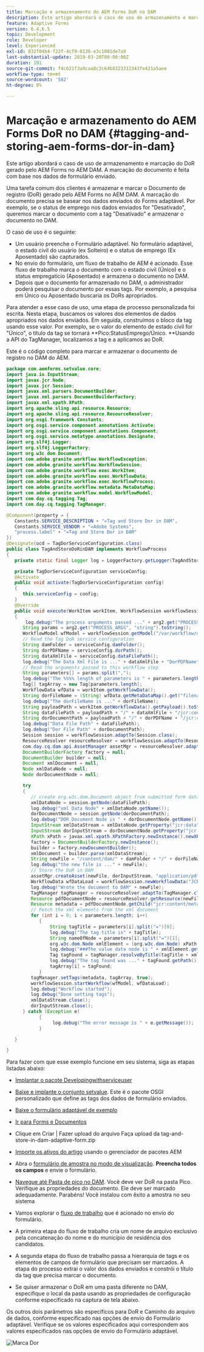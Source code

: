 ```yaml
---
title: Marcação e armazenamento do AEM Forms DoR no DAM
description: Este artigo abordará o caso de uso de armazenamento e marcação do DoR gerado pelo AEM Forms no AEM DAM. A marcação do documento é feita com base nos dados de formulário enviado.
feature: Adaptive Forms
version: 6.4,6.5
topic: Development
role: Developer
level: Experienced
exl-id: 832f04b4-f22f-4cf9-8136-e3c1081de7a9
last-substantial-update: 2019-03-20T00:00:00Z
duration: 191
source-git-commit: f4c621f3a9caa8c2c64b8323312343fe421a5aee
workflow-type: tm+mt
source-wordcount: '582'
ht-degree: 0%

---
```


# Marcação e armazenamento do AEM Forms DoR no DAM {#tagging-and-storing-aem-forms-dor-in-dam}

Este artigo abordará o caso de uso de armazenamento e marcação do DoR gerado pelo AEM Forms no AEM DAM. A marcação do documento é feita com base nos dados de formulário enviado.

Uma tarefa comum dos clientes é armazenar e marcar o Documento de registro (DoR) gerado pelo AEM Forms no AEM DAM. A marcação do documento precisa se basear nos dados enviados do Forms adaptável. Por exemplo, se o status de emprego nos dados enviados for &quot;Desativado&quot;, queremos marcar o documento com a tag &quot;Desativado&quot; e armazenar o documento no DAM.

O caso de uso é o seguinte:

* Um usuário preenche o Formulário adaptável. No formulário adaptável, o estado civil do usuário (ex Solteiro) e o status de emprego (Ex Aposentado) são capturados.
* No envio do formulário, um fluxo de trabalho de AEM é acionado. Esse fluxo de trabalho marca o documento com o estado civil (Único) e o status empregatício (Aposentado) e armazena o documento no DAM.
* Depois que o documento for armazenado no DAM, o administrador poderá pesquisar o documento por essas tags. Por exemplo, a pesquisa em Único ou Aposentado buscaria os DoRs apropriados.

Para atender a esse caso de uso, uma etapa de processo personalizada foi escrita. Nesta etapa, buscamos os valores dos elementos de dados apropriados nos dados enviados. Em seguida, construímos o bloco da tag usando esse valor. Por exemplo, se o valor do elemento de estado civil for &quot;Único&quot;, o título da tag se tornará **Pico:StatusEmprego/Único. **Usando a API do TagManager, localizamos a tag e a aplicamos ao DoR.

Este é o código completo para marcar e armazenar o documento de registro no DAM do AEM.

```java
package com.aemforms.setvalue.core;
import java.io.InputStream;
import javax.jcr.Node;
import javax.jcr.Session;
import javax.xml.parsers.DocumentBuilder;
import javax.xml.parsers.DocumentBuilderFactory;
import javax.xml.xpath.XPath;
import org.apache.sling.api.resource.Resource;
import org.apache.sling.api.resource.ResourceResolver;
import org.osgi.framework.Constants;
import org.osgi.service.component.annotations.Activate;
import org.osgi.service.component.annotations.Component;
import org.osgi.service.metatype.annotations.Designate;
import org.slf4j.Logger;
import org.slf4j.LoggerFactory;
import org.w3c.dom.Document;
import com.adobe.granite.workflow.WorkflowException;
import com.adobe.granite.workflow.WorkflowSession;
import com.adobe.granite.workflow.exec.WorkItem;
import com.adobe.granite.workflow.exec.WorkflowData;
import com.adobe.granite.workflow.exec.WorkflowProcess;
import com.adobe.granite.workflow.metadata.MetaDataMap;
import com.adobe.granite.workflow.model.WorkflowModel;
import com.day.cq.tagging.Tag;
import com.day.cq.tagging.TagManager;

@Component(property = {
   Constants.SERVICE_DESCRIPTION + "=Tag and Store Dor in DAM",
   Constants.SERVICE_VENDOR + "=Adobe Systems",
   "process.label" + "=Tag and Store Dor in DAM"
})
@Designate(ocd = TagDorServiceConfiguration.class)
public class TagAndStoreDoRinDAM implements WorkflowProcess
{
   private static final Logger log = LoggerFactory.getLogger(TagAndStoreDoRinDAM.class);

   private TagDorServiceConfiguration serviceConfig;
   @Activate
   public void activate(TagDorServiceConfiguration config)
   {
      this.serviceConfig = config;
   }
   @Override
   public void execute(WorkItem workItem, WorkflowSession workflowSession, MetaDataMap arg2) throws WorkflowException
   {
       log.debug("The process arguments passed ..." + arg2.get("PROCESS_ARGS", "string").toString());
      String params = arg2.get("PROCESS_ARGS", "string").toString();
      WorkflowModel wfModel = workflowSession.getModel("/var/workflow/models/dam/update_asset");
      // Read the Tag DoR service configuration
      String damFolder = serviceConfig.damFolder();
      String dorPDFName = serviceConfig.dorPath();
      String dataXmlFile = serviceConfig.dataFilePath();
      log.debug("The Data Xml File is ..." + dataXmlFile + "DorPDFName" + dorPDFName);
      // Read the arguments passed to this workflow step
      String parameters[] = params.split(",");
      log.debug("The %%%% length of parameters is " + parameters.length);
      Tag[] tagArray = new Tag[parameters.length];
      WorkflowData wfData = workItem.getWorkflowData();
      String dorFileName = (String) wfData.getMetaDataMap().get("filename");
      log.debug("The dorFileName is ..." + dorFileName);
      String payloadPath = workItem.getWorkflowData().getPayload().toString();
      String dataFilePath = payloadPath + "/" + dataXmlFile + "/jcr:content";
      String dorDocumentPath = payloadPath + "/" + dorPDFName + "/jcr:content";
      log.debug("Data File Path" + dataFilePath);
      log.debug("Dor File Path" + dorDocumentPath);
      Session session = workflowSession.adaptTo(Session.class);
      ResourceResolver resourceResolver = workflowSession.adaptTo(ResourceResolver.class);
      com.day.cq.dam.api.AssetManager assetMgr = resourceResolver.adaptTo(com.day.cq.dam.api.AssetManager.class);
      DocumentBuilderFactory factory = null;
      DocumentBuilder builder = null;
      Document xmlDocument = null;
      Node xmlDataNode = null;
      Node dorDocumentNode = null;

      try
      {
         // create org.w3c.dom.Document object from submitted form data
         xmlDataNode = session.getNode(dataFilePath);
         log.debug("xml Data Node" + xmlDataNode.getName());
         dorDocumentNode = session.getNode(dorDocumentPath);
         log.debug("DOR Document Node is " + dorDocumentNode.getName());
         InputStream xmlDataStream = xmlDataNode.getProperty("jcr:data").getBinary().getStream();
         InputStream dorInputStream = dorDocumentNode.getProperty("jcr:data").getBinary().getStream();
         XPath xPath = javax.xml.xpath.XPathFactory.newInstance().newXPath();
         factory = DocumentBuilderFactory.newInstance();
         builder = factory.newDocumentBuilder();
         xmlDocument = builder.parse(xmlDataStream);
         String newFile = "/content/dam/" + damFolder + "/" + dorFileName;
         log.debug("the new file is ..." + newFile);
         // Store the DoR in DAM
         assetMgr.createAsset(newFile, dorInputStream, "application/pdf", true);
         WorkflowData wfDataLoad = workflowSession.newWorkflowData("JCR_PATH", newFile);
         log.debug("Wrote the document to DAM" + newFile);
         TagManager tagManager = resourceResolver.adaptTo(TagManager.class);
         Resource pdfDocumentNode = resourceResolver.getResource(newFile);
         Resource metadata = pdfDocumentNode.getChild("jcr:content/metadata");
         // Fetch the xml elements from the xml document
         for (int i = 0; i < parameters.length; i++)
            {
                String tagTitle = parameters[i].split("=")[0];
                log.debug("The tag title is" + tagTitle);
                String nameOfNode = parameters[i].split("=")[1];
                org.w3c.dom.Node xmlElement = (org.w3c.dom.Node) xPath.compile(nameOfNode).evaluate(xmlDocument, javax.xml.xpath.XPathConstants.NODE);
                log.debug("###The value data node is " + xmlElement.getTextContent());
                Tag tagFound = tagManager.resolveByTitle(tagTitle + xmlElement.getTextContent());
                log.debug("The tag found was ..." + tagFound.getPath());
                tagArray[i] = tagFound;
            }
         tagManager.setTags(metadata, tagArray, true);
         workflowSession.startWorkflow(wfModel, wfDataLoad);
         log.debug("Workflow started");
         log.debug("Done setting tags");
         xmlDataStream.close();
         dorInputStream.close();
      } catch (Exception e)
            {
                 log.debug("The error message is " + e.getMessage());
            }

   }

}
```

Para fazer com que esse exemplo funcione em seu sistema, siga as etapas listadas abaixo:
* [Implantar o pacote Developingwithserviceuser](/help/forms/assets/common-osgi-bundles/DevelopingWithServiceUser.jar)

* [Baixe e implante o conjunto setvalue](/help/forms/assets/common-osgi-bundles/SetValueApp.core-1.0-SNAPSHOT.jar). Este é o pacote OSGI personalizado que define as tags dos dados de formulário enviados.

* [Baixe o formulário adaptável de exemplo](assets/tag-and-store-in-dam-adaptive-form.zip)

* [Ir para Forms e Documentos](http://localhost:4502/aem/forms.html/content/dam/formsanddocuments)

* Clique em Criar | Fazer upload do arquivo Faça upload da tag-and-store-in-dam-adaptive-form.zip

* [Importe os ativos do artigo](assets/tag-and-store-in-dam-assets.zip) usando o gerenciador de pacotes AEM
* Abra o [formulário de amostra no modo de visualização](http://localhost:4502/content/dam/formsanddocuments/tagandstoreindam/jcr:content?wcmmode=disabled). **Preencha todos os campos** e envie o formulário.
* [Navegue até Pasta de pico no DAM](http://localhost:4502/assets.html/content/dam/Peak). Você deve ver DoR na pasta Pico. Verifique as propriedades do documento. Ele deve ser marcado adequadamente.
Parabéns! Você instalou com êxito a amostra no seu sistema

* Vamos explorar o [fluxo de trabalho](http://localhost:4502/editor.html/conf/global/settings/workflow/models/TagAndStoreDoRinDAM.html) que é acionado no envio do formulário.
* A primeira etapa do fluxo de trabalho cria um nome de arquivo exclusivo pela concatenação do nome e do município de residência dos candidatos.
* A segunda etapa do fluxo de trabalho passa a hierarquia de tags e os elementos de campos de formulário que precisam ser marcados. A etapa do processo extrai o valor dos dados enviados e constrói o título da tag que precisa marcar o documento.
* Se quiser armazenar o DoR em uma pasta diferente no DAM, especifique o local da pasta usando as propriedades de configuração conforme especificado na captura de tela abaixo.

Os outros dois parâmetros são específicos para DoR e Caminho do arquivo de dados, conforme especificado nas opções de envio do Formulário adaptável. Verifique se os valores especificados aqui correspondem aos valores especificados nas opções de envio do Formulário adaptável.

![Marca Dor](assets/tag_dor_service_configuration.gif)
